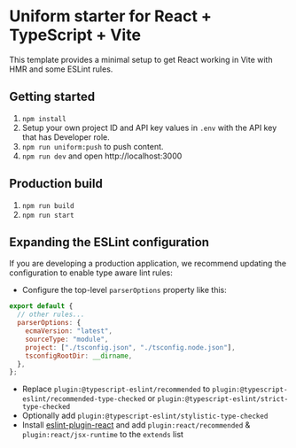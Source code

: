 # Uniform starter for React + TypeScript + Vite

This template provides a minimal setup to get React working in Vite with HMR and some ESLint rules.

## Getting started

1. `npm install`
1. Setup your own project ID and API key values in `.env` with the API key that has Developer role.
1. `npm run uniform:push` to push content.
1. `npm run dev` and open http://localhost:3000

## Production build

1. `npm run build`
2. `npm run start`

## Expanding the ESLint configuration

If you are developing a production application, we recommend updating the configuration to enable type aware lint rules:

- Configure the top-level `parserOptions` property like this:

```js
export default {
  // other rules...
  parserOptions: {
    ecmaVersion: "latest",
    sourceType: "module",
    project: ["./tsconfig.json", "./tsconfig.node.json"],
    tsconfigRootDir: __dirname,
  },
};
```

- Replace `plugin:@typescript-eslint/recommended` to `plugin:@typescript-eslint/recommended-type-checked` or `plugin:@typescript-eslint/strict-type-checked`
- Optionally add `plugin:@typescript-eslint/stylistic-type-checked`
- Install [eslint-plugin-react](https://github.com/jsx-eslint/eslint-plugin-react) and add `plugin:react/recommended` & `plugin:react/jsx-runtime` to the `extends` list
